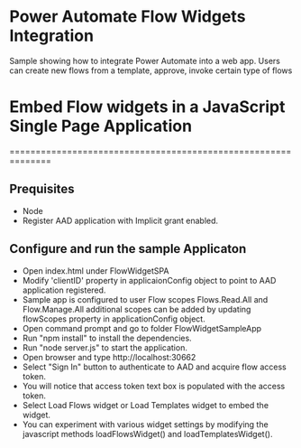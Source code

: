 # Power Automate Flow Widgets Integration
Sample showing how to integrate Power Automate into a web app. Users can create new flows from a template, approve, invoke certain type of flows

# Embed Flow widgets in a JavaScript Single Page Application
==============================================================

Prequisites
-----------
 * Node
 * Register AAD application with Implicit grant enabled.

 Configure and run the sample Applicaton
 ---------------------------------------
 * Open index.html under FlowWidgetSPA
 * Modify 'clientID' property in applicaionConfig object to point to AAD application registered.
 * Sample app is configured to user Flow scopes Flows.Read.All and Flow.Manage.All additional scopes can be added by updating flowScopes property in applicationConfig object. 
 * Open command prompt and go to folder FlowWidgetSampleApp
 * Run "npm install" to install the dependencies.
 * Run "node server.js" to start the application.
 * Open browser and type http://localhost:30662
 * Select "Sign In" button to authenticate to AAD and acquire flow access token.
 * You will notice that access token text box is populated with the access token. 
 * Select Load Flows widget or Load Templates widget to embed the widget.
 * You can experiment with various widget settings by modifying the javascript methods loadFlowsWidget() and loadTemplatesWidget().

